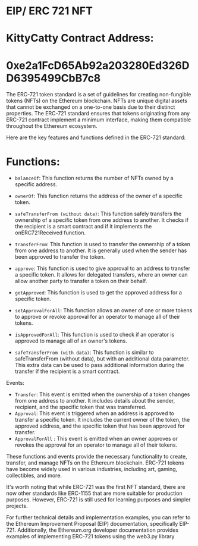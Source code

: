 # EIP/ ERC 721 NFT

# KittyCatty Contract Address:

# 0xe2a1FcD65Ab92a203280Ed326DD6395499CbB7c8

The ERC-721 token standard is a set of guidelines for creating non-fungible tokens (NFTs) on the Ethereum blockchain. NFTs are unique digital assets that cannot be exchanged on a one-to-one basis due to their distinct properties. The ERC-721 standard ensures that tokens originating from any ERC-721 contract implement a minimum interface, making them compatible throughout the Ethereum ecosystem.

Here are the key features and functions defined in the ERC-721 standard:

# Functions:

- `balanceOf`: This function returns the number of NFTs owned by a specific address.
- `ownerOf`: This function returns the address of the owner of a specific token.

- `safeTransferFrom (without data)`: This function safely transfers the ownership of a specific token from one address to another. It checks if the recipient is a smart contract and if it implements the onERC721Received function.

- `transferFrom`: This function is used to transfer the ownership of a token from one address to another. It is generally used when the sender has been approved to transfer the token.

- `approve`: This function is used to give approval to an address to transfer a specific token. It allows for delegated transfers, where an owner can allow another party to transfer a token on their behalf.

- `getApproved`: This function is used to get the approved address for a specific token.
- `setApprovalForAll`: This function allows an owner of one or more tokens to approve or revoke approval for an operator to manage all of their tokens.

- `isApprovedForAll`: This function is used to check if an operator is approved to manage all of an owner's tokens.
- `safeTransferFrom (with data)`: This function is similar to safeTransferFrom (without data), but with an additional data parameter. This extra data can be used to pass additional information during the transfer if the recipient is a smart contract.

Events:

- `Transfer`: This event is emitted when the ownership of a token changes from one address to another. It includes details about the sender, recipient, and the specific token that was transferred.
- `Approval`: This event is triggered when an address is approved to transfer a specific token. It includes the current owner of the token, the approved address, and the specific token that has been approved for transfer.
- `ApprovalForAll` : This event is emitted when an owner approves or revokes the approval for an operator to manage all of their tokens.

These functions and events provide the necessary functionality to create, transfer, and manage NFTs on the Ethereum blockchain. ERC-721 tokens have become widely used in various industries, including art, gaming, collectibles, and more.

It's worth noting that while ERC-721 was the first NFT standard, there are now other standards like ERC-1155 that are more suitable for production purposes. However, ERC-721 is still used for learning purposes and simpler projects.

For further technical details and implementation examples, you can refer to the Ethereum Improvement Proposal (EIP) documentation, specifically EIP-721. Additionally, the Ethereum.org developer documentation provides examples of implementing ERC-721 tokens using the web3.py library
